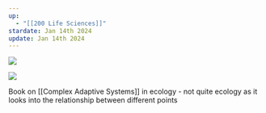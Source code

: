 ```yaml
---
up:
  - "[[200 Life Sciences]]"
stardate: Jan 14th 2024
update: Jan 14th 2024
---
```

![](https://i.imgur.com/hyNwCb6.jpg)





![](https://i.imgur.com/OnrFsRQ.jpg)


Book on [[Complex Adaptive Systems]] in ecology - not quite ecology as it looks into the relationship between different points